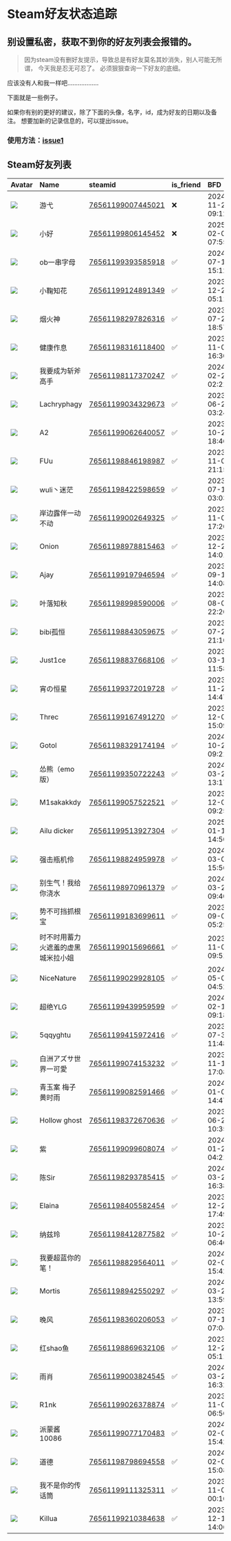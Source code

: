 # Steam好友状态追踪
## 别设置私密，获取不到你的好友列表会报错的。

> 因为steam没有删好友提示，导致总是有好友莫名其妙消失，别人可能无所谓，
> 今天我是忍无可忍了。 必须狠狠查询一下好友的底细。

应该没有人和我一样吧………………

下面就是一些例子。

如果你有别的更好的建议，除了下面的头像，名字，id，成为好友的日期以及备注。 想要加新的记录信息的，可以提出issue。

### 使用方法：[issue1](https://github.com/systemannounce/SteamFriends/issues/1)

## Steam好友列表

| Avatar                                                                            | Name              | steamid                                                                     | is_friend   | BFD                 | Remark   | removed_time        |
|:----------------------------------------------------------------------------------|:------------------|:----------------------------------------------------------------------------|:------------|:--------------------|:---------|:--------------------|
| ![](https://avatars.steamstatic.com/c9ca2abccc3e57b072c9e3365f4d45f1eaa53b37.jpg) | 游弋                | [76561199007445021](https://steamcommunity.com/profiles/76561199007445021/) | ❌           | 2024-11-24 09:12:25 |          | 2025-02-16 08:56:38 |
| ![](https://avatars.steamstatic.com/ae476c2bcf15580613ceaef1ac87101edccd198f.jpg) | 小好                | [76561199806145452](https://steamcommunity.com/profiles/76561199806145452/) | ❌           | 2025-02-03 07:55:51 |          | 2025-02-14 08:52:03 |
| ![](https://avatars.steamstatic.com/fef49e7fa7e1997310d705b2a6158ff8dc1cdfeb.jpg) | ob一串字母            | [76561199393585918](https://steamcommunity.com/profiles/76561199393585918/) | ✅           | 2024-07-10 15:12:09 |          |                     |
| ![](https://avatars.steamstatic.com/983b7ff8fc251eb4e1c7404884543efa4e3ff3c3.jpg) | 小鞠知花              | [76561199124891349](https://steamcommunity.com/profiles/76561199124891349/) | ✅           | 2023-12-21 05:11:43 |          |                     |
| ![](https://avatars.steamstatic.com/292cc8c2504be5aa26cd7fe693b33c9762a8612f.jpg) | 烟火神               | [76561198297826316](https://steamcommunity.com/profiles/76561198297826316/) | ✅           | 2023-07-21 18:57:30 |          |                     |
| ![](https://avatars.steamstatic.com/5f099dae70806910342d6065ae6d1f922a949974.jpg) | 健康作息              | [76561198316118400](https://steamcommunity.com/profiles/76561198316118400/) | ✅           | 2023-11-09 16:30:53 |          |                     |
| ![](https://avatars.steamstatic.com/2a7c7d3b02383fe3a0c364d964fdbd5464086ceb.jpg) | 我要成为斩斧高手          | [76561198117370247](https://steamcommunity.com/profiles/76561198117370247/) | ✅           | 2024-02-25 02:21:11 |          |                     |
| ![](https://avatars.steamstatic.com/3bb3027f465eae8d3fa9215fc7e3de1e6c593953.jpg) | Lachryphagy       | [76561199034329673](https://steamcommunity.com/profiles/76561199034329673/) | ✅           | 2023-06-23 03:24:24 |          |                     |
| ![](https://avatars.steamstatic.com/86c4d8e58185e6463409a1f0b984e5b79bc282d5.jpg) | A2                | [76561199062640057](https://steamcommunity.com/profiles/76561199062640057/) | ✅           | 2023-10-27 18:46:07 |          |                     |
| ![](https://avatars.steamstatic.com/03b354f7f666347a6540a4fd82fe8cae1aa01802.jpg) | FUu               | [76561198846198987](https://steamcommunity.com/profiles/76561198846198987/) | ✅           | 2023-11-08 21:15:32 |          |                     |
| ![](https://avatars.steamstatic.com/c2c51159307ac0e5c3960f0df31732a07cd85cd0.jpg) | wuli丶迷茫           | [76561198422598659](https://steamcommunity.com/profiles/76561198422598659/) | ✅           | 2023-07-13 03:03:36 |          |                     |
| ![](https://avatars.steamstatic.com/5de9d34cd7e25be0c27492e850959d039d490b65.jpg) | 岸边露伴一动不动          | [76561199002649325](https://steamcommunity.com/profiles/76561199002649325/) | ✅           | 2023-11-08 17:20:32 |          |                     |
| ![](https://avatars.steamstatic.com/0c3c5cede4ff36696614d5780ca5e13bb330c39c.jpg) | Onion             | [76561198978815463](https://steamcommunity.com/profiles/76561198978815463/) | ✅           | 2023-12-25 14:01:52 |          |                     |
| ![](https://avatars.steamstatic.com/3d06a419dfdce416b3e502c1cbdc1ed742bffd81.jpg) | Ajay              | [76561199197946594](https://steamcommunity.com/profiles/76561199197946594/) | ✅           | 2023-09-12 14:08:48 |          |                     |
| ![](https://avatars.steamstatic.com/7f9ca6f49e6c5c332328ed404b8e6ad821753b2b.jpg) | 叶落知秋              | [76561198998590006](https://steamcommunity.com/profiles/76561198998590006/) | ✅           | 2023-08-07 22:20:28 |          |                     |
| ![](https://avatars.steamstatic.com/0a5d70c2ce6c482711e39a7f3e1a832c3b3e2f0f.jpg) | bibi孤恒            | [76561198843059675](https://steamcommunity.com/profiles/76561198843059675/) | ✅           | 2023-07-22 21:10:03 |          |                     |
| ![](https://avatars.steamstatic.com/73cd336aef2efaf76a0318e79a390f9e95a5a8ef.jpg) | Just1ce           | [76561198837668106](https://steamcommunity.com/profiles/76561198837668106/) | ✅           | 2023-03-11 11:58:18 |          |                     |
| ![](https://avatars.steamstatic.com/58ecc0013418c311caf3d6c4b3e551769b085f70.jpg) | 宵の恒星              | [76561199372019728](https://steamcommunity.com/profiles/76561199372019728/) | ✅           | 2023-11-26 14:47:30 |          |                     |
| ![](https://avatars.steamstatic.com/00b1f06ddf8adda8c98a9921d196d8cf73ad19e2.jpg) | Threc             | [76561199167491270](https://steamcommunity.com/profiles/76561199167491270/) | ✅           | 2023-12-09 15:09:30 |          |                     |
| ![](https://avatars.steamstatic.com/ccaca9bd96753baa9ceec1894ea2d94b17027c8d.jpg) | Gotol             | [76561198329174194](https://steamcommunity.com/profiles/76561198329174194/) | ✅           | 2024-10-29 09:21:17 |          |                     |
| ![](https://avatars.steamstatic.com/881642c8db241c2015c07fbee5dfb622e9a25023.jpg) | 怂熊（emo版）          | [76561199350722243](https://steamcommunity.com/profiles/76561199350722243/) | ✅           | 2024-03-20 13:17:07 |          |                     |
| ![](https://avatars.steamstatic.com/cc35f640825fdbe47c1d4dac8b5f53c330196708.jpg) | M1sakakkdy        | [76561199057522521](https://steamcommunity.com/profiles/76561199057522521/) | ✅           | 2023-12-04 09:25:45 |          |                     |
| ![](https://avatars.steamstatic.com/0d64f6f89e2e3517ae488bb3018516e35903976b.jpg) | Ailu dicker       | [76561199513927304](https://steamcommunity.com/profiles/76561199513927304/) | ✅           | 2025-01-15 14:50:20 |          |                     |
| ![](https://avatars.steamstatic.com/99a305560e25376b57caec3585c3a87d3ad96cb3.jpg) | 强击瓶机伶             | [76561198824959978](https://steamcommunity.com/profiles/76561198824959978/) | ✅           | 2024-03-06 15:56:44 |          |                     |
| ![](https://avatars.steamstatic.com/75a61be28fa0bc69b502ce277597e5e96ed5f835.jpg) | 别生气！我给你浇水         | [76561198970961379](https://steamcommunity.com/profiles/76561198970961379/) | ✅           | 2024-03-29 09:40:55 |          |                     |
| ![](https://avatars.steamstatic.com/e3634a62ae802cc1c8527fa03f69450e1f9219a0.jpg) | 势不可挡抓根宝           | [76561199183699611](https://steamcommunity.com/profiles/76561199183699611/) | ✅           | 2023-09-07 05:25:29 |          |                     |
| ![](https://avatars.steamstatic.com/6ef09194c04643bad6891a9b6373e18a127c6e2b.jpg) | 时不时用蓄力火遮羞的虚黑城米拉小姐 | [76561199015696661](https://steamcommunity.com/profiles/76561199015696661/) | ✅           | 2023-11-05 09:51:08 |          |                     |
| ![](https://avatars.steamstatic.com/cf996723d7e8e286cc959a1e0047d1fbcbfd54ed.jpg) | NiceNature        | [76561199029928105](https://steamcommunity.com/profiles/76561199029928105/) | ✅           | 2024-05-05 04:52:48 |          |                     |
| ![](https://avatars.steamstatic.com/8263f72f7992c9944615ce5b07f4b621b1cd9f34.jpg) | 超绝YLG             | [76561199439959599](https://steamcommunity.com/profiles/76561199439959599/) | ✅           | 2024-02-18 09:18:56 |          |                     |
| ![](https://avatars.steamstatic.com/fef49e7fa7e1997310d705b2a6158ff8dc1cdfeb.jpg) | 5qqyghtu          | [76561199415972416](https://steamcommunity.com/profiles/76561199415972416/) | ✅           | 2023-07-31 11:48:23 |          |                     |
| ![](https://avatars.steamstatic.com/11d27240ccbed9deaf24fb9e71a71d890a697f0a.jpg) | 白洲アズサ世界一可愛        | [76561199074153232](https://steamcommunity.com/profiles/76561199074153232/) | ✅           | 2023-11-11 17:08:09 |          |                     |
| ![](https://avatars.steamstatic.com/eaa755930f5abb5715ec91208b4260b89118be7e.jpg) | 青玉案 梅子黄时雨         | [76561199082591466](https://steamcommunity.com/profiles/76561199082591466/) | ✅           | 2024-01-05 14:47:12 |          |                     |
| ![](https://avatars.steamstatic.com/02824a7f6e98b080c3dafb134741aa49609895c0.jpg) | Hollow ghost      | [76561198372670636](https://steamcommunity.com/profiles/76561198372670636/) | ✅           | 2023-06-23 10:35:51 |          |                     |
| ![](https://avatars.steamstatic.com/e80f1cf83471381c3c03acaec75cd933c72f73de.jpg) | 紫                 | [76561199099608074](https://steamcommunity.com/profiles/76561199099608074/) | ✅           | 2024-01-27 04:21:58 |          |                     |
| ![](https://avatars.steamstatic.com/0dd9e5b905243304984dcba72f48f7a290ada9f2.jpg) | 陈Sir              | [76561198293785415](https://steamcommunity.com/profiles/76561198293785415/) | ✅           | 2024-03-20 16:38:45 |          |                     |
| ![](https://avatars.steamstatic.com/cfe828aa6ace70f0ac54920078e601ad5080a181.jpg) | Elaina            | [76561198405582454](https://steamcommunity.com/profiles/76561198405582454/) | ✅           | 2023-12-22 17:49:19 |          |                     |
| ![](https://avatars.steamstatic.com/1fa48f3adeb9594213eb5579244b70f7430ff46e.jpg) | 纳兹玲               | [76561198412877582](https://steamcommunity.com/profiles/76561198412877582/) | ✅           | 2023-10-29 06:46:55 |          |                     |
| ![](https://avatars.steamstatic.com/1139702fb3d9c7450a4664c95401747e3ab6a2a1.jpg) | 我要超蓝你的笔！          | [76561198829564011](https://steamcommunity.com/profiles/76561198829564011/) | ✅           | 2024-02-02 15:42:32 |          |                     |
| ![](https://avatars.steamstatic.com/a9ce554af17dd4a14af4e68970d4e361f581af34.jpg) | Mortis            | [76561198942550297](https://steamcommunity.com/profiles/76561198942550297/) | ✅           | 2024-03-24 13:59:56 |          |                     |
| ![](https://avatars.steamstatic.com/fef49e7fa7e1997310d705b2a6158ff8dc1cdfeb.jpg) | 晚风                | [76561198360206053](https://steamcommunity.com/profiles/76561198360206053/) | ✅           | 2023-07-18 07:04:44 |          |                     |
| ![](https://avatars.steamstatic.com/77f7d555076595f731c38717c6e473999d192e98.jpg) | 红shao鱼            | [76561198869632106](https://steamcommunity.com/profiles/76561198869632106/) | ✅           | 2023-12-21 05:11:43 |          |                     |
| ![](https://avatars.steamstatic.com/0e7baf113ddceb41c4fe2fedcda30e6f1b6cfffc.jpg) | 雨肖                | [76561199003824545](https://steamcommunity.com/profiles/76561199003824545/) | ✅           | 2024-03-20 16:32:28 |          |                     |
| ![](https://avatars.steamstatic.com/46f5ce21fd46598b411ef1cc91527d24dde772c9.jpg) | R1nk              | [76561199026378874](https://steamcommunity.com/profiles/76561199026378874/) | ✅           | 2023-11-08 06:56:29 |          |                     |
| ![](https://avatars.steamstatic.com/4ba2fcb0d68a6d32174f581942d8fa47088011d8.jpg) | 派蒙酱10086          | [76561199077170483](https://steamcommunity.com/profiles/76561199077170483/) | ✅           | 2024-02-02 15:42:32 |          |                     |
| ![](https://avatars.steamstatic.com/453dcafd9e7f12635fc8ca4d729cf927f4fc4b44.jpg) | 道德                | [76561198798694558](https://steamcommunity.com/profiles/76561198798694558/) | ✅           | 2024-02-09 15:08:01 |          |                     |
| ![](https://avatars.steamstatic.com/30604fe4cadae43ad7aafbe7d8a36184ac21a077.jpg) | 我不是你的传话筒          | [76561199111325311](https://steamcommunity.com/profiles/76561199111325311/) | ✅           | 2023-11-09 00:10:06 |          |                     |
| ![](https://avatars.steamstatic.com/e25ea7e0f8979edaa93bad5843c8e056bd6536c3.jpg) | Killua            | [76561199210384638](https://steamcommunity.com/profiles/76561199210384638/) | ✅           | 2023-12-14 14:06:47 |          |                     |